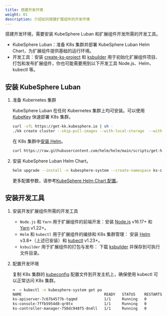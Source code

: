 ```yaml
---
title: 搭建开发环境
weight: 01
description: 介绍如何搭建扩展组件的开发环境
---
```


搭建开发环境，需要安装 KubeSphere Luban 和扩展组件开发所需的开发工具。

* KubeSphere Luban：准备 K8s 集群并部署 KubeSphere Luban Helm Chart，为扩展组件提供基础的运行环境。
* 开发工具：安装 [create-ks-project](https://github.com/kubesphere/create-ks-project) 和 [ksbuilder](https://github.com/kubesphere/ksbuilder) 用于初始化扩展组件项目、打包和发布扩展组件，你也可能需要用到以下开发工具 Node.js、Helm、kubectl 等。

## 安装 KubeSphere Luban

1. 准备 Kubernetes 集群

   KubeSphere Luban 在任何 Kubernetes 集群上均可安装。可以使用 [KubeKey](https://github.com/kubesphere/kubekey) 快速部署 K8s 集群。

   ```bash
   curl -sfL https://get-kk.kubesphere.io | sh -
   ./kk create cluster --skip-pull-images --with-local-storage  --with-kubernetes v1.25.4 --container-manager containerd  -y
   ```

   在 K8s 集群中[安装 Helm](https://helm.sh/zh/docs/intro/install/)。

   ```bash
   curl https://raw.githubusercontent.com/helm/helm/main/scripts/get-helm-3 | bash
   ```

2. 安装 KubeSphere Luban Helm Chart。

   ```bash
   helm upgrade --install -n kubesphere-system --create-namespace ks-core  https://charts.kubesphere.io/main/ks-core-0.4.0.tgz --set apiserver.nodePort=30881 --debug --wait
   ```

   更多配置参数，请参考[KubeSphere Helm Chart 配置](https://docs.kubesphere.com.cn/v4.0/03-install-and-uninstall/01-install-ks-core/#_%E9%AB%98%E7%BA%A7%E9%85%8D%E7%BD%AE)。

## 安装开发工具

1. 安装开发扩展组件所需的开发工具

   * `Node.js` 和 `Yarn` 用于扩展组件的前端开发：安装 [Node.js](https://nodejs.org/en/download/package-manager) v16.17+ 和 [Yarn](https://classic.yarnpkg.com/lang/en/docs/install) v1.22+。
   * `Helm` 和 `kubectl` 用于扩展组件的编排和 K8s 集群管理： 安装 [Helm](https://helm.sh/docs/intro/install/) v3.8+（上述已安装）和 [kubectl](https://kubernetes.io/zh-cn/docs/tasks/tools/#kubectl) v1.23+。
   * `ksbuilder` 用于扩展组件的打包与发布： 下载 [ksbuilder](https://github.com/kubesphere/ksbuilder/releases) 并保存到可执行文件目录。

2. 配置开发环境

   复制 K8s 集群的 [kubeconfig](https://kubernetes.io/zh-cn/docs/concepts/configuration/organize-cluster-access-kubeconfig/) 配置文件到开发主机上，确保使用 kubectl 可以正常访问 K8s 集群。

   ```bash
   ➜  ~ kubectl -n kubesphere-system get po
   NAME                                     READY   STATUS    RESTARTS       AGE
   ks-apiserver-7c67b4577b-tqqmd            1/1     Running   0              10d
   ks-console-7ffb5954d8-qr8tx              1/1     Running   0              10d
   ks-controller-manager-758dc948f5-8n4ll   1/1     Running   0              10d
   ```

